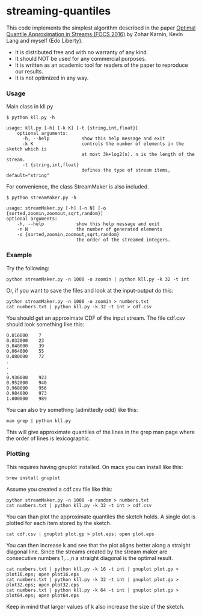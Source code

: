 # streaming-quantiles

This code implements the simplest algorithm described in 
the paper [Optimal Quantile Approximation in Streams (FOCS 2016)](http://arxiv.org/abs/1603.05346) by Zohar Karnin, Kevin Lang and myself (Edo Liberty).

* It is distributed free and with no warranty of any kind.
* It should NOT be used for any commercial purposes.
* It is written as an academic tool for readers of the paper to reproduce our results.
* It is not optimized in any way.

### Usage

Main class in kll.py
              
    $ python kll.py -h
    
    usage: kll.py [-h] [-k K] [-t {string,int,float}]
		optional arguments:
	      -h, --help            show this help message and exit
          -k K                  controls the number of elements in the sketch which is
                                at most 3k+log2(n). n is the length of the stream.
          -t {string,int,float}
                                defines the type of stream items, default="string"
                    
For convenience, the class StreamMaker is also included.
     
    $ python streamMaker.py -h
    
	usage: streamMaker.py [-h] [-n N] [-o {sorted,zoomin,zoomout,sqrt,random}]
	optional arguments:
        -h, --help            show this help message and exit
		-n N                  the number of generated elements
		-o {sorted,zoomin,zoomout,sqrt,random}
                       		  the order of the streamed integers.
              
### Example
Try the following:
	
	python streamMaker.py -n 1000 -o zoomin | python kll.py -k 32 -t int
	
Or, if you want to save the files and look at the input-output do this: 
	
	
	python streamMaker.py -n 1000 -o zoomin > numbers.txt
	cat numbers.txt | python kll.py -k 32 -t int > cdf.csv

You should get an approximate CDF of the input stream. The file cdf.csv should look something like this:
	
	0.016000	7
	0.032000	23
	0.048000	39
	0.064000	55
	0.080000	72
	.
	.
	.
	0.936000	923
	0.952000	940
	0.968000	956
	0.984000	973
	1.000000	989 

You can also try something (admittedly odd) like this: 
    
    man grep | python kll.py
    
This will give approximate quantiles of the lines in the grep man page where the order of lines is lexicographic.


### Plotting
This requires having gnuplot installed. On macs you can install like this:

	brew install gnuplot
	
Assume you created a cdf.csv file like this:

	python streamMaker.py -n 1000 -o random > numbers.txt
	cat numbers.txt | python kll.py -k 32 -t int > cdf.csv
	
You can than plot the approximate quantiles the sketch holds. A single dot is plotted for each item stored by the sketch.

	cat cdf.csv | gnuplot plot.gp > plot.eps; open plot.eps

You can then increase k and see that the plot aligns better along a straight diagonal line. Since the streams created by the stream maker are consecutive numbers 1,...,n a straight diagonal is the optimal result.

	cat numbers.txt | python kll.py -k 16 -t int | gnuplot plot.gp > plot16.eps; open plot16.eps
	cat numbers.txt | python kll.py -k 32 -t int | gnuplot plot.gp > plot32.eps; open plot32.eps
	cat numbers.txt | python kll.py -k 64 -t int | gnuplot plot.gp > plot64.eps; open plot64.eps

Keep in mind that larger values of k also increase the size of the sketch.

